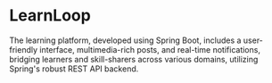 # LearnLoop
The learning platform, developed using Spring Boot, includes a user-friendly interface, multimedia-rich posts, and real-time notifications, bridging learners and skill-sharers across various domains, utilizing Spring's robust REST API backend.
